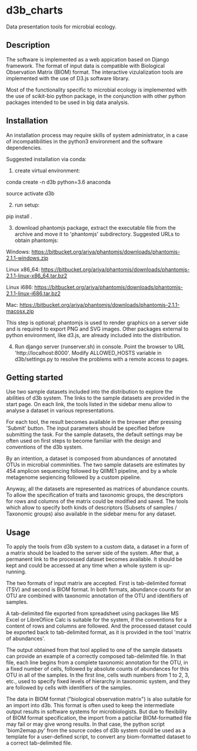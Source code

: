 # d3b_charts

Data presentation tools for microbial ecology.

## Description

The software is implemented as a web appication based on Django framework.
The format of input data is compatible with Biological Observation Matrix (BIOM) format.
The interactive vizulalization tools are implemented with the use of D3.js software library.

Most of the functionality specific to microbial ecology is implemented with the use of scikit-bio python package, 
in the conjunction with other python packages intended to be used in big data analysis.

## Installation

An installation process may require skills of system administrator, in a case of incompatibilities in the python3 environment and the software dependencies.

Suggested installation via conda:

1. create virtual environment:

conda create -n d3b python=3.6 anaconda

source activate d3b

2. run setup:

pip install .

3. download phantomjs package, extract the executable file from the archive and move it to 'phantomjs' subdirectory. Suggested URLs to obtain phantomjs:

Windows: https://bitbucket.org/ariya/phantomjs/downloads/phantomjs-2.1.1-windows.zip

Linux x86_64: https://bitbucket.org/ariya/phantomjs/downloads/phantomjs-2.1.1-linux-x86_64.tar.bz2

Linux i686: https://bitbucket.org/ariya/phantomjs/downloads/phantomjs-2.1.1-linux-i686.tar.bz2

Mac: https://bitbucket.org/ariya/phantomjs/downloads/phantomjs-2.1.1-macosx.zip


This step is optional; phantomjs is used to render graphics on a server side and is required to export PNG and SVG images. Other packages external to python environment, like d3.js, are already included into the distribution.

4. Run django server (runserver.sh) in console. Point the browser to URL 'http://localhost:8000'. Modify ALLOWED_HOSTS variable in d3b/settings.py to resolve the problems with a remote access to pages.

## Getting started

Use two sample datasets included into the distribution to explore the abilities of d3b system. The links to the sample datasets are provided in the start page. On each link, the tools listed in the sidebar menu allow to analyse a dataset in various representations. 

For each tool, the result becomes available in the browser after pressing 'Submit' button. The input parameters should be specified before submitting the task. For the sample datasets, the default settings may be often used on first steps to become familiar with the design and conventions of the d3b system.

By an intention, a dataset is composed from abundances of annotated OTUs in microbial comminities. The two sample datasets are estimates by 454 amplicon sequencing followed by QIIME1 pipeline, and by a whole metagenome seqiencing followed by a custom pipeline. 

Anyway, all the datasets are represented as matrices of abundance counts. To allow the specification of traits and taxonomic groups, the descriptors for rows and columns of the matrix could be modified and saved. The tools which allow to specify both kinds of descriptors (Subsets of samples / Taxonomic groups) also available in the sidebar menu for any dataset.

## Usage

To apply the tools from d3b system to a custom data, a dataset in a form of a matrix should be loaded to the server side of the system. After that, a permanent link to the processed dataset becomes available. It should be kept and could be accessed at any time when a whole system is up-running.

The two formats of input matrix are accepted. First is tab-delimited format (TSV) and second is BIOM format. In both formats, abundance counts for an OTU are combined with taxonomic annotation of the OTU and identifiers of samples. 

A tab-delimited file exported from spreadsheet using packages like MS Excel or LibreOfiice Calc is suitable for the system, if the conventions for a content of rows and columns are followed. And the processed dataset could be exported back to tab-delimited format, as it is provided in the tool 'matrix of abundances'. 

The output obtained from that tool applied to one of the sample datasets can provide an example of a correctly composed tab-delimited file. In that file, each line begins from a complete taxonomic annotation for the OTU, in a fixed number of cells, followed by absolute counts of abundances for this OTU in all of the samples. In the first line, cells wuth numbers from 1 to 2, 3, etc., used to specify fixed levels of hierarchy in taxonomic system, and they are followed by cells with identifiers of the samples.

The data in BIOM format ("biological observation matrix") is also suitable for an import into d3b. This format is often used to keep the intermediate output results in software systems for microbiologists. But due to flexibility of BIOM format specification, the import from a paticilar BIOM-formatted file may fail or may give wrong results. In that case, the python script 'biom2emap.py' from the source codes of d3b system could be used as a template for a user-defined script, to convert any biom-formatted dataset to a correct tab-delimited file.











